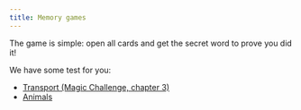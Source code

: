 ```yaml
---
title: Memory games
---
```


The game is simple: open all cards and get the secret word to prove you did it!

We have some test for you:

* [Transport (Magic Challenge, chapter 3)](transport)
* [Animals](animals)